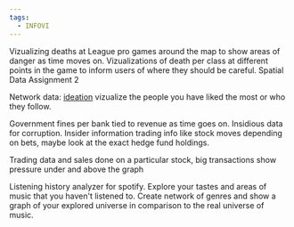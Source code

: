 ```yaml
---
tags:
  - INFOVI
---
```

Vizualizing deaths at League pro games around the map to show areas of danger as time moves on. Vizualizations of death per class at different points in the game to inform users of where they should be careful. Spatial Data Assignment 2

Network data: [ideation](https://chatgpt.com/c/86bcb3ce-cc92-41e2-9dbd-80f18820aa85) vizualize the people you have liked the most or who they follow.

Government fines per bank tied to revenue as time goes on. Insidious data for corruption. Insider information trading info like stock moves depending on bets, maybe look at the exact hedge fund holdings.

Trading data and sales done on a particular stock, big transactions show pressure under and above the graph

Listening history analyzer for spotify. Explore your tastes and areas of music that you haven't listened to. Create network of genres and show a graph of your explored universe in comparison to the real universe of music.